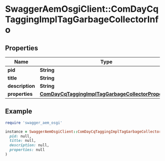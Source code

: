 # SwaggerAemOsgiClient::ComDayCqTaggingImplTagGarbageCollectorInfo

## Properties

| Name | Type | Description | Notes |
| ---- | ---- | ----------- | ----- |
| **pid** | **String** |  | [optional] |
| **title** | **String** |  | [optional] |
| **description** | **String** |  | [optional] |
| **properties** | [**ComDayCqTaggingImplTagGarbageCollectorProperties**](ComDayCqTaggingImplTagGarbageCollectorProperties.md) |  | [optional] |

## Example

```ruby
require 'swagger_aem_osgi'

instance = SwaggerAemOsgiClient::ComDayCqTaggingImplTagGarbageCollectorInfo.new(
  pid: null,
  title: null,
  description: null,
  properties: null
)
```

